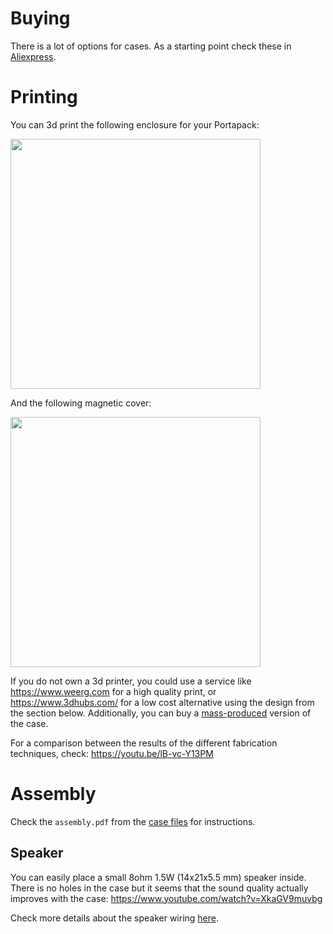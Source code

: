 # Buying
There is a lot of options for cases. As a starting point check these in [Aliexpress](https://www.aliexpress.com/wholesale?SearchText=portapack+case).

# Printing
You can 3d print the following enclosure for your Portapack:

[<img src="https://raw.githubusercontent.com/eried/portapack-mayhem/master/docs/images/h2_front.jpg" height="400">
](https://www.thingiverse.com/thing:4260973)

And the following magnetic cover:

[<img src="https://raw.githubusercontent.com/eried/portapack-mayhem/master/docs/images/h2_cover.jpg" height="400">](https://www.thingiverse.com/thing:4278961)

If you do not own a 3d printer, you could use a service like https://www.weerg.com for a high quality print, or https://www.3dhubs.com/ for a low cost alternative using the design from the section below. Additionally, you can buy a [mass-produced](https://s.click.aliexpress.com/e/_9ybXDz) version of the case.

For a comparison between the results of the different fabrication techniques, check: https://youtu.be/lB-vc-Y13PM

# Assembly
Check the `assembly.pdf` from the [case files](https://www.thingiverse.com/thing:4260973/files) for instructions.

## Speaker

You can easily place a small 8ohm 1.5W (14x21x5.5 mm) speaker inside. There is no holes in the case but it seems that the sound quality actually improves with the case:
https://www.youtube.com/watch?v=XkaGV9muvbg

Check more details about the speaker wiring [here](Internal-speaker).